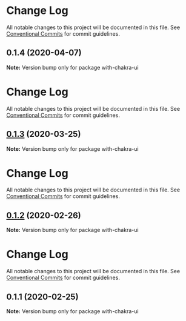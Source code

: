 # Change Log

All notable changes to this project will be documented in this file.
See [Conventional Commits](https://conventionalcommits.org) for commit guidelines.

## 0.1.4 (2020-04-07)

**Note:** Version bump only for package with-chakra-ui





# Change Log

All notable changes to this project will be documented in this file. See
[Conventional Commits](https://conventionalcommits.org) for commit guidelines.

## [0.1.3](/compare/with-chakra-ui@0.1.2...with-chakra-ui@0.1.3) (2020-03-25)

**Note:** Version bump only for package with-chakra-ui

# Change Log

All notable changes to this project will be documented in this file. See
[Conventional Commits](https://conventionalcommits.org) for commit guidelines.

## [0.1.2](/compare/with-chakra-ui@0.1.1...with-chakra-ui@0.1.2) (2020-02-26)

**Note:** Version bump only for package with-chakra-ui

# Change Log

All notable changes to this project will be documented in this file. See
[Conventional Commits](https://conventionalcommits.org) for commit guidelines.

## 0.1.1 (2020-02-25)

**Note:** Version bump only for package with-chakra-ui
